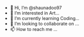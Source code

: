 - 👋 Hi, I’m @shaunadoo97
- 👀 I’m interested in Art...
- 🌱 I’m currently learning Coding...
- 💞️ I’m looking to collaborate on ...
- 📫 How to reach me ...

<!---
shaunadoo97/shaunadoo97 is a ✨ special ✨ repository because its `README.md` (this file) appears on your GitHub profile.
You can click the Preview link to take a look at your changes.
--->
